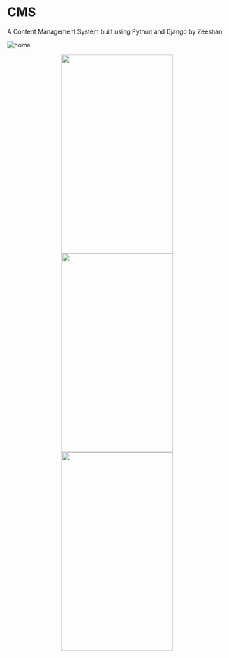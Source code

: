 # CMS
 A Content Management System built using Python and Django by Zeeshan
 
![home](https://user-images.githubusercontent.com/35701613/111859637-490b1800-8968-11eb-9fcb-3f9a03f5ab92.png)


<p align="center">
  <img src="https://user-images.githubusercontent.com/35701613/111859637-490b1800-8968-11eb-9fcb-3f9a03f5ab92.png" label="Home" width="256" height="455">
  <img src="screen2.png" width="256" height="455">
  <img src="screen3.png" width="256" height="455">
</p>
